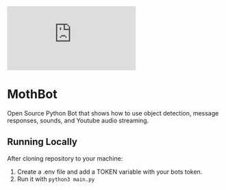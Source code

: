 ![PyPI - Python Version](https://img.shields.io/pypi/pyversions/discord.py)
# MothBot
Open Source Python Bot that shows how to use object detection, message responses, sounds, and Youtube audio streaming.

## Running Locally
After cloning repository to your machine:
1. Create a .env file and add a TOKEN variable with your bots token.
2. Run it with ```python3 main.py```
